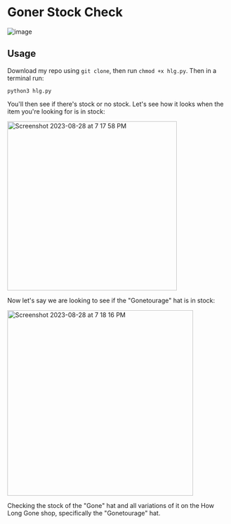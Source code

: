 # Goner Stock Check

![image](https://github.com/Montana/goner-stockcheck/assets/20936398/d2fa328d-9bc4-4264-8807-eb65eab9fe1d)

## Usage 

Download my repo using `git clone`, then run `chmod +x hlg.py`. Then in a terminal run:

```python3
python3 hlg.py
```
You'll then see if there's stock or no stock. Let's see how it looks when the item you're looking for is in stock: 

<img width="386" alt="Screenshot 2023-08-28 at 7 17 58 PM" src="https://github.com/Montana/goner-stockcheck/assets/20936398/7405c8ab-50fa-44f4-bd4b-f28e87b883da">

Now let's say we are looking to see if the "Gonetourage" hat is in stock: 

<img width="423" alt="Screenshot 2023-08-28 at 7 18 16 PM" src="https://github.com/Montana/goner-stockcheck/assets/20936398/52aa5a48-9ade-4a55-9ce2-0dad3d09419c">

Checking the stock of the "Gone" hat and all variations of it on the How Long Gone shop, specifically the "Gonetourage" hat. 
